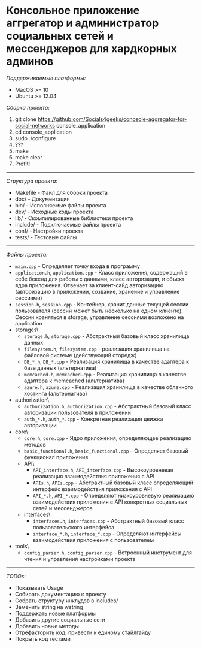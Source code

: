 # Консольное приложение аггрегатор и администратор социальных сетей и мессенджеров для хардкорных админов

*Поддерживаемые платформы:*

+ MacOS >= 10
+ Ubuntu >= 12.04

*Сборка проекта:*

1. git clone https://github.com/Socials4geeks/conosole-aggregator-for-social-networks console_application
2. cd console_application
3. sudo ./configure
4. ???
5. make
6. make clear
7. Profit!

-------------------------

*Структура проекта:*

+ Makefile - Файл для сборки проекта
+ doc/ - Документация
+ bin/ - Исполняемые файлы проекта
+ dev/ - Исходные коды проекта
+ lib/ - Скомпилированные библиотеки проекта
+ include/ - Подключаемые файлы проекта
+ conf/ - Настройки проекта
+ tests/ - Тестовые файлы

----------------

*Файлы проекта:*

+ `main.cpp` - Определяет точку входа в программу
+ `application.h`, `application.cpp` - Класс приложения, содержащий в себе бекенд для работы с данными,
	класс авторизации, и объект ядра приложения. Отвечает за клиент-сайд авторизацию (авторизацию в
	приложении, создание, хранение и управление сессиями)
+ `session.h`, `session.cpp` - Контейнер, хранит данные текущей сессии пользователя (сессий может быть несколько на одном
	клиенте). Сессии храняться в storage, управление сессиями возложено на application
+ storages\
	* `storage.h`, `storage.cpp` - Абстрактный базовый класс хранилища данных
	* `filesystem.h`, `filesystem.cpp` - реализация хранилища на файловой системе (действующий сторедж)
	* `DB_*.h`, `DB_*.cpp` - Реализация хранилища в качестве адаптера к базе данных (альтернатива)
	* `memcached.h`, `memcached.cpp` - Реализация хранилища в качестве адаптера к memcached (альтернатива)
	* `azure.h`, `azure.cpp` - Реализация хранилища в качестве облачного хостинга (альтернатива)
+ authorization\
	* `authorization.h`, `authorization.cpp` - Абстрактный базовый класс авторизации пользователя в приложении
	* `auth_*.h`, `auth_*.cpp` - Конкретная реализация движка авторизации
+ core\
	* `core.h`, `core.cpp` - Ядро приложения, определяющее реализацию методов
	* `basic_functional.h`, `basic_functional.cpp` - Определяет базовый функционал приложения
	* API\
		- `API_interface.h`, `API_interface.cpp` - Высокоуровневая реализация взаимодействия приложения с API
		- `APIs.h`, `APIs.cpp` - Абстрактный базовый класс определяющий интерфейс взаимодействия приложения с API
		- `API_*.h`, `API_*.cpp` - Определяют низкоуровневую реализацию взаимодействия приложения с API конкретных социальных сетей и мессенджеров
	* interfaces\
		- `interfaces.h`, `interfaces.cpp` - Абстрактный базовый класс пользовательского  интерфейса 
		- `interface_*.h`, `interface_*.cpp` - Определяют интерфейсы взаимодействия приложения с пользователем
+ tools\
	* `config_parser.h`, `config_parser.cpp` - Встроенный инструмент для чтения и управления настройками проекта

------------------------------

*TODOs:*

+ Показывать Usage
+ Собирать документацию к проекту
+ Собрать структуру инклудов в includes/
+ Заменить string на wstring
+ Поддержать новые платформы
+ Добавить другие социальные сети
+ Добавить новые методы
+ Отрефакторить код, привести к единому стайлгайду
+ Покрыть код тестами
